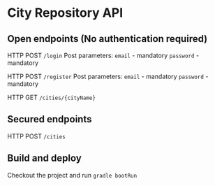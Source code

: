 # City Repository API

## Open endpoints (No authentication required) 
HTTP POST `/login`
Post parameters:
`email` - mandatory
`password` - mandatory
 
HTTP POST `/register` 
Post parameters:
`email` - mandatory
`password` - mandatory

HTTP GET `/cities/{cityName}`



## Secured endpoints
HTTP POST `/cities`




## Build and deploy
Checkout the project and run `gradle bootRun`
